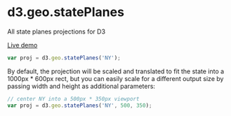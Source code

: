 # d3.geo.statePlanes

All state planes projections for D3

[Live demo](http://bl.ocks.org/gka/f2aabf4a516e16a5190f25fd1923406f)

```js
var proj = d3.geo.statePlanes('NY');
```

By default, the projection will be scaled and translated to fit the state into a 1000px * 600px rect, but you can easily scale for a different output size by passing width and height as additional parameters:

```js
// center NY into a 500px * 350px viewport
var proj = d3.geo.statePlanes('NY', 500, 350);
```
